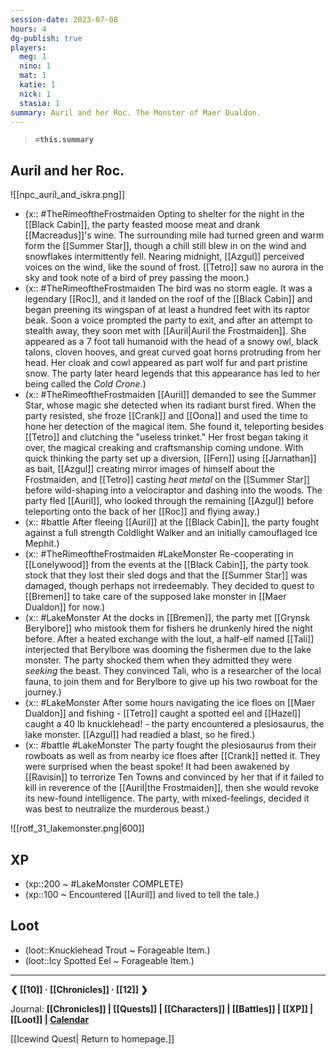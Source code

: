 ```yaml
---
session-date: 2023-07-08
hours: 4
dg-publish: true
players: 
  meg: 1
  nino: 1
  mat: 1
  katie: 1
  nick: 1
  stasia: 1
summary: Auril and her Roc. The Monster of Maer Dualdon.
---
```

> **`=this.summary`**
## Auril and her Roc.
![[npc_auril_and_iskra.png]]
- (x:: #TheRimeoftheFrostmaiden Opting to shelter for the night in the [[Black Cabin]], the party feasted moose meat and drank [[Macreadus]]'s wine. The surrounding mile had turned green and warm form the [[Summer Star]], though a chill still blew in on the wind and snowflakes intermittently fell. Nearing midnight, [[Azgul]] perceived voices on the wind, like the sound of frost. [[Tetro]] saw no aurora in the sky and took note of a bird of prey passing the moon.)
- (x:: #TheRimeoftheFrostmaiden The bird was no storm eagle. It was a legendary [[Roc]], and it landed on the roof of the [[Black Cabin]] and began preening its wingspan of at least a hundred feet with its raptor beak. Soon a voice prompted the party to exit, and after an attempt to stealth away, they soon met with [[Auril|Auril the Frostmaiden]]. She appeared as a 7 foot tall humanoid with the head of a snowy owl, black talons, cloven hooves, and great curved goat horns protruding from her head. Her cloak and cowl appeared as part wolf fur and part pristine snow. The party later heard legends that this appearance has led to her being called the *Cold Crone*.)
- (x:: #TheRimeoftheFrostmaiden [[Auril]] demanded to see the Summer Star, whose magic she detected when its radiant burst fired. When the party resisted, she froze [[Crank]] and [[Oona]] and used the time to hone her detection of the magical item. She found it, teleporting besides [[Tetro]] and clutching the "useless trinket." Her frost began taking it over, the magical creaking and craftsmanship coming undone. With quick thinking the party set up a diversion, [[Fern]] using [[Jarnathan]] as bait, [[Azgul]] creating mirror images of himself about the Frostmaiden, and [[Tetro]] casting *heat metal* on the [[Summer Star]] before wild-shaping into a velociraptor and dashing into the woods. The party fled [[Auril]], who looked through the remaining [[Azgul]] before teleporting onto the back of her [[Roc]] and flying away.)
- (x:: #battle After fleeing [[Auril]] at the [[Black Cabin]], the party fought against a full strength Coldlight Walker and an initially camouflaged Ice Mephit.)
- (x:: #TheRimeoftheFrostmaiden #LakeMonster Re-cooperating in [[Lonelywood]] from the events at the [[Black Cabin]], the party took stock that they lost their sled dogs and that the [[Summer Star]] was damaged, though perhaps not irredeemably. They decided to quest to [[Bremen]] to take care of the supposed lake monster in [[Maer Dualdon]] for now.)
- (x:: #LakeMonster At the docks in [[Bremen]], the party met [[Grynsk Berylbore]] who mistook them for fishers he drunkenly hired the night before. After a heated exchange with the lout, a half-elf named [[Tali]] interjected that Berylbore was dooming the fishermen due to the lake monster. The party shocked them when they admitted they were *seeking* the beast. They convinced Tali, who is a researcher of the local fauna, to join them and for Berylbore to give up his two rowboat for the journey.)
- (x:: #LakeMonster After some hours navigating the ice floes on [[Maer Dualdon]] and fishing - [[Tetro]] caught a spotted eel and [[Hazel]] caught a 40 lb knucklehead! - the party encountered a plesiosaurus, the lake monster. [[Azgul]] had readied a blast, so he fired.)
- (x:: #battle #LakeMonster The party fought the plesiosaurus from their rowboats as well as from nearby ice floes after [[Crank]] netted it. They were surprised when the beast spoke! It had been awakened by [[Ravisin]] to terrorize Ten Towns and convinced by her that if it failed to kill in reverence of the [[Auril|the Frostmaiden]], then she would revoke its new-found intelligence. The party, with mixed-feelings, decided it was best to neutralize the murderous beast.)

![[rotf_31_lakemonster.png|600]]


## XP
- (xp::200 ~ #LakeMonster COMPLETE)
- (xp::100 ~ Encountered [[Auril]] and lived to tell the tale.)

## Loot
- (loot::Knucklehead Trout ~ Forageable Item.)
- (loot::Icy Spotted Eel ~ Forageable Item.)
---
**❮ [[10]] · [[Chronicles]] ·  [[12]] ❯**

Journal: **[[Chronicles]] | [[Quests]] |  [[Characters]] | [[Battles]] | [[XP]] | [[Loot]] | [Calendar](https://app.fantasy-calendar.com/calendars/38f9e3f5098bac1f655a4fb4241f35eb)**

[[Icewind Quest| Return to homepage.]]
